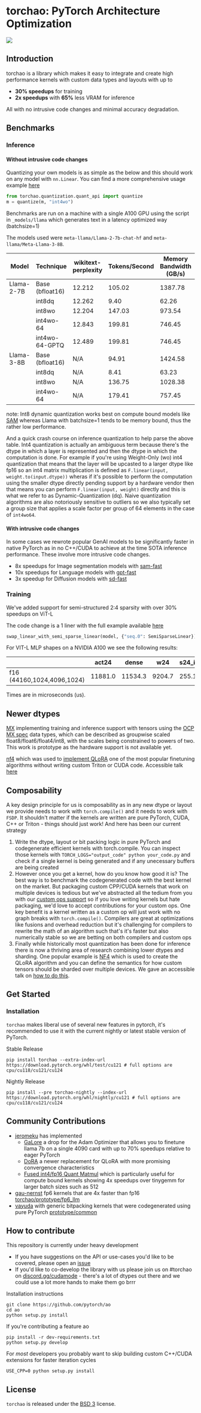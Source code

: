 # torchao: PyTorch Architecture Optimization

[![](https://dcbadge.vercel.app/api/server/cudamode?style=flat)](https://discord.gg/cudamode)


## Introduction

torchao is a library which makes it easy to integrate and create high performance kernels with custom data types and layouts with up to
* **30% speedups** for training
* **2x speedups** with **65%** less VRAM for inference

All with no intrusive code changes and minimal accuracy degradation.

## Benchmarks

### Inference

#### Without intrusive code changes

Quantizing your own models is as simple as the below and this should work on any model with `nn.Linear`. You can find a more comprehensive usage example [here](torchao/quantization/)

```python
from torchao.quantization.quant_api import quantize
m = quantize(m, "int4wo")
```

Benchmarks are run on a machine with a single A100 GPU using the script in `_models/llama` which generates text in a latency optimized way (batchsize=1)

The models used were `meta-llama/Llama-2-7b-chat-hf` and `meta-llama/Meta-Llama-3-8B`.

| Model       | Technique          | wikitext-perplexity | Tokens/Second | Memory Bandwidth (GB/s) | Peak Memory (GB) | Model Size (GB) |
| ----------- | ------------------ | ------------------- | ------------- | ----------------------- | ---------------- | --------------- |
| Llama-2-7B  | Base (bfloat16)    | 12.212              |  105.02       | 1387.78                 | 13.21            | 13.90           |
|             | int8dq             | 12.262              |  9.40         | 62.26                   | 6.62             | 8.61            |
|             | int8wo             | 12.204              |  147.03       | 973.54                  | 6.62             | 8.95            |
|             | int4wo-64          | 12.843              |  199.81       | 746.45                  | 3.74             | 4.75            |
|             | int4wo-64-GPTQ     | 12.489              |  199.81       | 746.45                  | 3.74             | 4.75            |
| Llama-3-8B  | Base (bfloat16)    | N/A                 |  94.91        | 1424.58                 | 15.01            | 16.43           |
|             | int8dq             | N/A                 |  8.41         | 63.23                   | 7.52             | 9.24            |
|             | int8wo             | N/A                 |  136.75       | 1028.38                 | 7.52             | 10.42           |
|             | int4wo-64          | N/A                 |  179.41       | 757.45                  | 4.22             | 6.88            |

note: Int8 dynamic quantization works best on compute bound models like [SAM](https://github.com/pytorch-labs/segment-anything-fast) whereas Llama with batchsize=1 tends to be memory bound, thus the rather low performance.

And a quick crash course on inference quantization to help parse the above table. Int4 quantization is actually an ambiguous term because there's the dtype in which a layer is represented and then the dtype in which the computation is done. For example if you're using Weight-Only (wo) int4 quantization that means that the layer will be upcasted to a larger dtype like fp16 so an int4 matrix multiplication is defined as `F.linear(input, weight.to(input.dtype))` wheras if it's possible to perform the computation using the smaller dtype directly pending support by a hardware vendor then that means you can perform `F.linear(input, weight)` directly and this is what we refer to as Dynamic-Quantization (dq). Naive quantization algorithms are also notoriously sensitive to outliers so we also typically set a group size that applies a scale factor per group of 64 elements in the case of `int4wo64`.


#### With intrusive code changes

In some cases we rewrote popular GenAI models to be significantly faster in native PyTorch as in no C++/CUDA to achieve at the time SOTA inference performance. These involve more intrusive code changes.

* 8x speedups for Image segmentation models with [sam-fast](https://pytorch.org/blog/accelerating-generative-ai)
* 10x speedups for Language models with [gpt-fast](https://pytorch.org/blog/accelerating-generative-ai-2)
* 3x speedup for Diffusion models with [sd-fast](https://pytorch.org/blog/accelerating-generative-ai-3)

### Training

We've added support for semi-structured 2:4 sparsity with over 30% speedups on ViT-L

The code change is a 1 liner with the full example available [here](torchao/sparsity/training/)


```python
swap_linear_with_semi_sparse_linear(model, {"seq.0": SemiSparseLinear})
```

For VIT-L MLP shapes on a NVIDIA A100 we see the following results:

|                     |   act24   |   dense   |   w24    | s24_inp_sparsify24 | s24_inp_clone |
|---------------------|-----------|-----------|----------|--------------------|---------------|
| f16 (44160,1024,4096,1024) |  11881.0  |  11534.3  |  9204.7  |        255.1        |      125.8    |

Times are in microseconds (us).

## Newer dtypes

[MX](https://github.com/pytorch/ao/blob/main/torchao/prototype/mx_formats) implementing training and inference support with tensors using the [OCP MX spec](https://www.opencompute.org/documents/ocp-microscaling-formats-mx-v1-0-spec-final-pdf) data types, which can be described as groupwise scaled float8/float6/float4/int8, with the scales being constrained to powers of two. This work is prototype as the hardware support is not available yet.

[nf4](https://github.com/pytorch/ao/blob/main/torchao/dtypes/nf4tensor.py) which was used to [implement QLoRA](https://github.com/pytorch/torchtune/blob/main/docs/source/tutorials/qlora_finetune.rst) one of the most popular finetuning algorithms without writing custom Triton or CUDA code. Accessible talk [here](https://x.com/HamelHusain/status/1800315287574847701)

## Composability

A key design principle for us is composability as in any new dtype or layout we provide needs to work with `torch.compile()` and it needs to work with `FSDP`. It shouldn't matter if the kernels are written are pure PyTorch, CUDA, C++ or Triton - things should just work! And here has been our current strategy
1. Write the dtype, layout or bit packing logic in pure PyTorch and codegenerate efficient kernels with torch.compile. You can inspect those kernels with `TORCH_LOGS="output_code" python your_code.py` and check if a single kernel is being generated and if any unecessary buffers are being created
2. However once you get a kernel, how do you know how good it is? The best way is to benchmark the codegenerated code with the best kernel on the market. But packaging custom CPP/CUDA kernels that work on multiple devices is tedious but we've abstracted all the tedium from you with our [custom ops support](./torchao/csrc/) so if you love writing kernels but hate packaging, we'd love to accept contributions for your custom ops. One key benefit is a kernel written as a custom op will just work with no graph breaks with `torch.compile()`. Compilers are great at optimizations like fusions and overhead reduction but it's challenging for compilers to rewrite the math of an algorithm such that's it's faster but also numerically stable so we are betting on both compilers and custom ops
3. Finally while historically most quantization has been done for inference there is now a thriving area of research combining lower dtypes and sharding. One popular example is [NF4](torchao/dtypes/nf4tensor.py) which is used to create the QLoRA algorithm and you can define the semantics for how custom tensors should be sharded over multiple devices. We gave an accessible talk on [how to do this](https://x.com/HamelHusain/status/1800315287574847701).

## Get Started

### Installation
`torchao` makes liberal use of several new features in pytorch, it's recommended to use it with the current nightly or latest stable version of PyTorch.

Stable Release
```Shell
pip install torchao --extra-index-url https://download.pytorch.org/whl/test/cu121 # full options are cpu/cu118/cu121/cu124
```

Nightly Release
```Shell
pip install --pre torchao-nightly --index-url https://download.pytorch.org/whl/nightly/cu121 # full options are cpu/cu118/cu121/cu124
```

## Community Contributions

* [jeromeku](https://github.com/jeromeku) has implemented
    * [GaLore](torchao/prototype/galore/) a drop for the Adam Optimizer that allows you to finetune llama 7b on a single 4090 card with up to 70% speedups relative to eager PyTorch
    * [DoRA](torchao/prototype/dora) a newer replacement for QLoRA with more promising convergence characteristics
    * [Fused int4/fp16 Quant Matmul](torchao/prototype/hqq) which is particularly useful for compute bound kernels showing 4x speedups over tinygemm for larger batch sizes such as 512
* [gau-nernst](https://github.com/gau-nernst) fp6 kernels that are 4x faster than fp16 [torchao/prototype/fp6_llm](torchao/prototype/fp6_llm)
* [vayuda](https://github.com/vayuda) with generic bitpacking kernels that were codegenerated using pure PyTorch [prototype/common](torchao/prototype/common)

## How to contribute

This repository is currently under heavy development
* If you have suggestions on the API or use-cases you'd like to be covered, please open an [issue](https://github.com/pytorch/ao/issues)
* If you'd like to co-develop the library with us please join us on #torchao on [discord.gg/cudamode](https://discord.gg/cudamode) - there's a lot of dtypes out there and we could use a lot more hands to make them go brrr

Installation instructions

```Shell
git clone https://github.com/pytorch/ao
cd ao
python setup.py install
```

If you're contributing a feature ao
```Shell
pip install -r dev-requirements.txt
python setup.py develop
```

For *most* developers you probably want to skip building custom C++/CUDA extensions for faster iteration cycles

```shell
USE_CPP=0 python setup.py install
```

## License

`torchao` is released under the [BSD 3](https://github.com/pytorch-labs/ao/blob/main/LICENSE) license.
